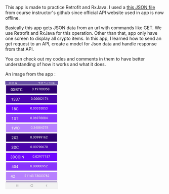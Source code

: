 This app is made to practice Retrofit and RxJava. I used a [this JSON file](https://raw.githubusercontent.com/atilsamancioglu/K21-JSONDataSet/master/crypto.json) from course instructor's github since official API website used in app is now offline.

Basically this app gets JSON data from an url with commands like GET. We use Retrofit and RxJava for this operation. Other than that, app only have one screen to display all crypto items. In this app, I learned how to send an get request to an API, create a model for Json data and handle response from that API. 

You can check out my codes and comments in them to have better understanding of how it works and what it does.

An image from the app :

<p float="left">
  <img src="https://github.com/cigdeemtok/AndroidKotlinPractices/blob/main/images/CryptoUdemy.jpg" width="33%" />
</p>
